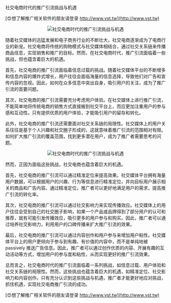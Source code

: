 社交电商时代的推广引流挑战与机遇

[😍想了解推广相关软件的朋友请登录 http://www.vst.tw](http://www.vst.tw)

 <center><img src="https://vst.tw/MP4/tuiguang/png/3.png" alt="社交电商时代的推广引流挑战与机遇"></center>

随着社交媒体的迅猛发展和电子商务行业的不断壮大，社交电商逐渐成为了电商行业的新宠。社交电商将传统的购物模式与社交媒体相结合，通过社交关系链来传播商品信息，实现销售和推广的目标。然而，在社交电商时代，推广引流面临着一些挑战，但也蕴含着巨大的机遇。

首先，社交电商的推广引流面临着信息过载的挑战。随着社交媒体平台的不断增多和信息内容的爆炸式增长，用户往往会面临海量的信息选择，导致他们对广告和宣传内容的忽视。因此，如何在众多信息中突出自身，吸引用户的关注，成为了推广引流的首要问题。

其次，社交电商的推广引流需要充分考虑用户体验。在社交媒体上进行推广引流，不能简单地将传统电商的销售方式直接搬到社交平台上，而应更加注重用户的参与感和互动性。只有提供优质的用户体验，才能吸引用户的留存和转化。

此外，社交电商的推广引流还需要面对社交关系链的局限性。社交媒体上的用户关系往往是基于个人兴趣和社交圈子形成的，这就意味着推广引流的范围相对有限。如何扩大推广引流的覆盖范围，找到更多潜在用户，成为了推广者需要思考的问题。

 <center><img src="https://vst.tw/MP4/tuiguang/png/5.png" alt="社交电商时代的推广引流挑战与机遇"></center>

然而，正因为面临这些挑战，社交电商也蕴含着巨大的机遇。

首先，社交电商的推广引流可以通过精准定位来提高效果。社交媒体平台拥有海量用户数据，可以根据用户的兴趣、行为等信息进行精准定位，并向目标用户展示相关的商品和广告内容。通过精准定位，推广者可以更好地满足用户的需求，提高推广引流的转化率。

其次，社交电商的推广引流可以通过社交影响力来实现传播效应。社交媒体上的用户往往会受到自己的社交圈子影响，如果一个产品或品牌得到了部分用户的认可和推荐，就有可能引发传播效应，吸引更多的用户参与和购买。因此，推广者可以通过培养社交影响力，利用用户的口碑传播来扩大推广引流的效果。

最后，社交电商的推广引流可以通过内容创作和用户参与来增加用户粘性。社交媒体平台上的用户更倾向于参与到有趣、有价值的内容中，而不是单纯地被 passively 推送广告信息。因此，推广者可以通过创作优质的内容、开展有趣的互动活动等方式，增加用户的参与度和粘性，从而实现更好的推广引流效果。

总而言之，社交电商时代的推广引流面临着一系列挑战，如信息过载、用户体验和社交关系链的局限性。然而，这些挑战也蕴含着巨大的机遇，如精准定位、社交影响力和内容创作。只有充分认识到这些挑战与机遇，推广者才能更好地应对挑战，抓住机遇，实现社交电商推广引流的成功。

[😍想了解推广相关软件的朋友请登录 http://www.vst.tw](http://www.vst.tw)




